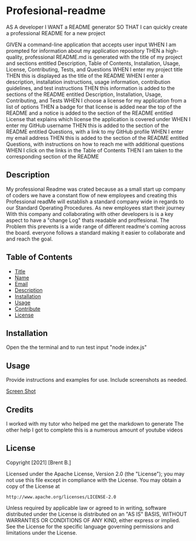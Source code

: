 # Profesional-readme



AS A developer
I WANT a README generator
SO THAT I can quickly create a professional README for a new project

GIVEN a command-line application that accepts user input
WHEN I am prompted for information about my application repository
THEN a high-quality, professional README.md is generated with the title of my project and sections entitled Description, Table of Contents, Installation, Usage, License, Contributing, Tests, and Questions
WHEN I enter my project title
THEN this is displayed as the title of the README
WHEN I enter a description, installation instructions, usage information, contribution guidelines, and test instructions
THEN this information is added to the sections of the README entitled Description, Installation, Usage, Contributing, and Tests
WHEN I choose a license for my application from a list of options
THEN a badge for that license is added near the top of the README and a notice is added to the section of the README entitled License that explains which license the application is covered under
WHEN I enter my GitHub username
THEN this is added to the section of the README entitled Questions, with a link to my GitHub profile
WHEN I enter my email address
THEN this is added to the section of the README entitled Questions, with instructions on how to reach me with additional questions
WHEN I click on the links in the Table of Contents
THEN I am taken to the corresponding section of the README

## Description 
My professional Readme was crated because as a small start up company of coders we have a constant flow of new employees and creating this Professional readMe will establish a standard company wide in regards to our Standard Operating Procedures. As new employees start their journey With this company and collaborating with other developers is is a key aspect to have a "change Log" thats readable and proffesional. The Problem this prevents is a wide range of different readme's coming across the board. everyone follows a standard making it easier to collaborate and and reach the goal.

  ## Table of Contents
* [Title](#title)
* [Name](#username)
* [Email](#email)
* [Description](description)
* [Installation](#installation)
* [Usage](#usage)
* [Contribute](#contribute)
* [License](#license)

 ## Installation

Open the the terminal and to run test input "node index.js"


## Usage 

Provide instructions and examples for use. Include screenshots as needed.

 [Screen Shot](assets\Readme.JPG)




## Credits

I worked with my tutor who helped me get the markdown to generate
The other help I got to complete this is a numerous amount of youtube videos


## License

Copyright [2021] [Brent B.]

Licensed under the Apache License, Version 2.0 (the "License");
you may not use this file except in compliance with the License.
You may obtain a copy of the License at

    http://www.apache.org/licenses/LICENSE-2.0

Unless required by applicable law or agreed to in writing, software
distributed under the License is distributed on an "AS IS" BASIS,
WITHOUT WARRANTIES OR CONDITIONS OF ANY KIND, either express or implied.
See the License for the specific language governing permissions and
limitations under the License.